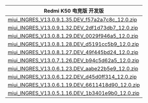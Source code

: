 | Redmi K50 电竞版  开发版    |
| ---- |
| [miui_INGRES_V13.0.9.1.35.DEV_f57a2a7c8c_12.0.zip](https://hugeota.d.miui.com/V13.0.9.1.35.DEV/miui_INGRES_V13.0.9.1.35.DEV_f57a2a7c8c_12.0.zip)    |
| [miui_INGRES_V13.0.9.1.32.DEV_2df1d73db7_12.0.zip](https://hugeota.d.miui.com/V13.0.9.1.32.DEV/miui_INGRES_V13.0.9.1.32.DEV_2df1d73db7_12.0.zip)    |
| [miui_INGRES_V13.0.8.1.29.DEV_0029f946a5_12.0.zip](https://hugeota.d.miui.com/V13.0.8.1.29.DEV/miui_INGRES_V13.0.8.1.29.DEV_0029f946a5_12.0.zip)    |
| [miui_INGRES_V13.0.8.1.28.DEV_d5191cc5b9_12.0.zip](https://hugeota.d.miui.com/V13.0.8.1.28.DEV/miui_INGRES_V13.0.8.1.28.DEV_d5191cc5b9_12.0.zip)    |
| [miui_INGRES_V13.0.8.1.27.DEV_49f445bd24_12.0.zip](https://hugeota.d.miui.com/V13.0.8.1.27.DEV/miui_INGRES_V13.0.8.1.27.DEV_49f445bd24_12.0.zip)    |
| [miui_INGRES_V13.0.7.1.26.DEV_b94c5d62a5_12.0.zip](https://hugeota.d.miui.com/V13.0.7.1.26.DEV/miui_INGRES_V13.0.7.1.26.DEV_b94c5d62a5_12.0.zip)    |
| [miui_INGRES_V13.0.6.1.23.DEV_aabe22b5e9_12.0.zip](https://hugeota.d.miui.com/V13.0.6.1.23.DEV/miui_INGRES_V13.0.6.1.23.DEV_aabe22b5e9_12.0.zip)    |
| [miui_INGRES_V13.0.6.1.22.DEV_d45d0ff314_12.0.zip](https://hugeota.d.miui.com/V13.0.6.1.22.DEV/miui_INGRES_V13.0.6.1.22.DEV_d45d0ff314_12.0.zip)    |
| [miui_INGRES_V13.0.6.1.19.DEV_6611418d90_12.0.zip](https://hugeota.d.miui.com/V13.0.6.1.19.DEV/miui_INGRES_V13.0.6.1.19.DEV_6611418d90_12.0.zip)    |
| [miui_INGRES_V13.0.5.1.16.DEV_1b3401e9b0_12.0.zip](https://hugeota.d.miui.com/V13.0.5.1.16.DEV/miui_INGRES_V13.0.5.1.16.DEV_1b3401e9b0_12.0.zip)    |
